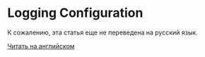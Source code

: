 # Logging Configuration

К сожалению, эта статья еще не переведена на русский язык.

[Читать на английском](/en/waves-node/logging-configuration)
